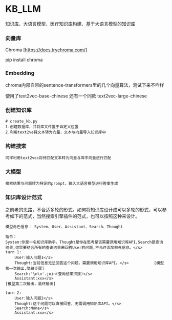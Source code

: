 # KB_LLM
知识库、大语言模型、医疗知识库构建、基于大语言模型的知识库

### 向量库
Chroma [https://docs.trychroma.com/]

pip install chroma

### Embedding
chroma内部自带的sentence-transformers里的几个向量算法，测试下来不咋样

使用了text2vec-base-chinese
还有一个同款 text2vec-large-chinese

### 创建知识库
```
# create_kb.py
1.创建数据库，并将库文件置于自定义位置
2.利用text2ve将文本转为向量，文本与向量导入知识库中
```

### 构建搜索
```
同样利用text2vec将待匹配文本转为向量与库中向量进行匹配
```

### 大模型
```
搜索结果与问题转为特定的prompt，输入大语言模型进行答案生成
```

### 知识库设计范式
之前老的思路，不合适多轮的形式。如何将知识库设计成可以多轮的形式，可以参考如下的范式，当然搜索引擎插件的范式，也可以按照这种来设计。
```
模型角色信息： System、User、Assistant、Search、Thought

指令：
System:你是一名知识库助手。Thought是你在思考是否需要调用知识库API,Search是查询结果,你需要结合所有的查询结果来回答User的问题,不允许添加额外信息。</s>
turn 1:
    User:输入问题1</s>
    Thought:当前信息无法回答这个问题，需要调用知识库API。</s>           [模型第一次输出,隐藏步骤]
    Search:'\n\n'.join(查询结果拼接)</s>
    Assistant:xxx</s>                                               [模型第二次输出，最终输出]
    
turn 2:
	User:输入问题2</s>
	Thought:这个问题可以直接回答，无需调用知识库API。</s> 
	Search:None</s>
	Assistant:xxx</s>
```
